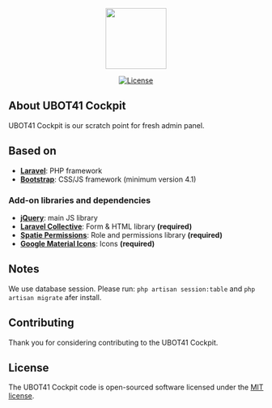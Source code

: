 <p align="center"><img src="https://www.ubot41.ch/img/ubot_logo.png" width="120"></p>

<p align="center">
<a href="https://www.ubot41.ch"><img src="https://poser.pugx.org/laravel/framework/license.svg" alt="License"></a>
</p>

## About UBOT41 Cockpit

UBOT41 Cockpit is our scratch point for fresh admin panel.

## Based on

- **[Laravel](https://laravel.com)**: PHP framework
- **[Bootstrap](https://getbootstrap.com/)**: CSS/JS framework (minimum version 4.1)

### Add-on libraries and dependencies

- **[jQuery](https://jquery.com)**: main JS library
- **[Laravel Collective](https://laravelcollective.com)**: Form & HTML library **(required)**
- **[Spatie Permissions](https://docs.spatie.be/laravel-permission/v3/introduction/)**: Role and permissions library **(required)**
- **[Google Material Icons](https://google.github.io/material-design-icons/)**: Icons **(required)**

## Notes
We use database session. Please run: `php artisan session:table` and `php artisan migrate` afer install.

## Contributing

Thank you for considering contributing to the UBOT41 Cockpit.


## License

The UBOT41 Cockpit code is open-sourced software licensed under the [MIT license](https://opensource.org/licenses/MIT).
